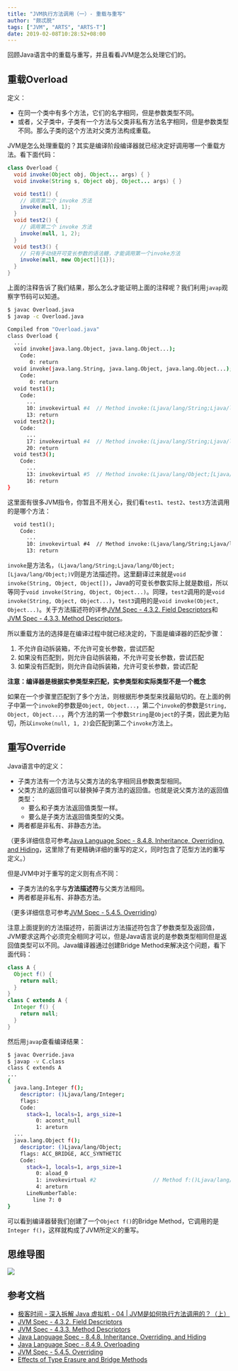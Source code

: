 ```yaml
---
title: "JVM执行方法调用（一）- 重载与重写"
author: "颇忒脱"
tags: ["JVM", "ARTS", "ARTS-T"]
date: 2019-02-08T10:28:52+08:00
---
```


回顾Java语言中的重载与重写，并且看看JVM是怎么处理它们的。

<!--more-->

## 重载Overload

定义：

* 在同一个类中有多个方法，它们的名字相同，但是参数类型不同。
* 或者，父子类中，子类有一个方法与父类非私有方法名字相同，但是参数类型不同。那么子类的这个方法对父类方法构成重载。

JVM是怎么处理重载的？其实是编译阶段编译器就已经决定好调用哪一个重载方法。看下面代码：

```java
class Overload {
  void invoke(Object obj, Object... args) { }
  void invoke(String s, Object obj, Object... args) { }

  void test1() {
    // 调用第二个 invoke 方法
    invoke(null, 1);    
  }
  void test2() {
    // 调用第二个 invoke 方法
    invoke(null, 1, 2); 
  }
  void test3() {
    // 只有手动绕开可变长参数的语法糖，才能调用第一个invoke方法
    invoke(null, new Object[]{1}); 
  }
}
```

上面的注释告诉了我们结果，那么怎么才能证明上面的注释呢？我们利用`javap`观察字节码可以知道。

```bash
$ javac Overload.java
$ javap -c Overload.java

Compiled from "Overload.java"
class Overload {
  ...
  void invoke(java.lang.Object, java.lang.Object...);
    Code:
       0: return
  void invoke(java.lang.String, java.lang.Object, java.lang.Object...);
    Code:
       0: return
  void test1();
    Code:
      ...
      10: invokevirtual #4  // Method invoke:(Ljava/lang/String;Ljava/lang/Object;[Ljava/lang/Object;)V
      13: return
  void test2();
    Code:
      ...
      17: invokevirtual #4  // Method invoke:(Ljava/lang/String;Ljava/lang/Object;[Ljava/lang/Object;)V
      20: return
  void test3();
    Code:
      ...
      13: invokevirtual #5  // Method invoke:(Ljava/lang/Object;[Ljava/lang/Object;)V
      16: return
}
```

这里面有很多JVM指令，你暂且不用关心，我们看`test1`、`test2`、`test3`方法调用的是哪个方法：


```txt
  void test1();
    Code:
      ...
      10: invokevirtual #4  // Method invoke:(Ljava/lang/String;Ljava/lang/Object;[Ljava/lang/Object;)V
      13: return
```

`invoke`是方法名，`(Ljava/lang/String;Ljava/lang/Object;[Ljava/lang/Object;)V`则是方法描述符。这里翻译过来就是`void invoke(String, Object, Object[])`，Java的可变长参数实际上就是数组，所以等同于`void invoke(String, Object, Object...)`。同理，`test2`调用的是`void invoke(String, Object, Object...)`，`test3`调用的是`void invoke(Object, Object...)`。关于方法描述符的详参[JVM Spec - 4.3.2. Field Descriptors][jvms-4.3.2]和[JVM Spec - 4.3.3. Method Descriptors][jvms-4.3.3]。

所以重载方法的选择是在编译过程中就已经决定的，下面是编译器的匹配步骤：

1.	不允许自动拆装箱，不允许可变长参数，尝试匹配
1. 如果没有匹配到，则允许自动拆装箱，不允许可变长参数，尝试匹配
1. 如果没有匹配到，则允许自动拆装箱，允许可变长参数，尝试匹配

**注意：编译器是根据实参类型来匹配，实参类型和实际类型不是一个概念**

如果在一个步骤里匹配到了多个方法，则根据形参类型来找最贴切的。在上面的例子中第一个`invoke`的参数是`Object, Object...`，第二个`invoke`的参数是`String, Object, Object...`，两个方法的第一个参数`String`是`Object`的子类，因此更为贴切，所以`invoke(null, 1, 2)`会匹配到第二个`invoke`方法上。
	
## 重写Override

Java语言中的定义：

* 子类方法有一个方法与父类方法的名字相同且参数类型相同。
* 父类方法的返回值可以替换掉子类方法的返回值。也就是说父类方法的返回值类型：
   * 要么和子类方法返回值类型一样。
   * 要么是子类方法返回值类型的父类。
* 两者都是非私有、非静态方法。

（更多详细信息可参考[Java Language Spec - 8.4.8. Inheritance, Overriding, and Hiding][jls-8.4.8]，这里除了有更精确详细的重写的定义，同时包含了范型方法的重写定义。）

但是JVM中对于重写的定义则有点不同：

* 子类方法的名字与**方法描述符**与父类方法相同。
* 两者都是非私有、非静态方法。

（更多详细信息可参考[JVM Spec - 5.4.5. Overriding][jvms-5.4.5]）

注意上面提到的方法描述符，前面讲过方法描述符包含了参数类型及返回值，JVM要求这两个必须完全相同才可以，但是Java语言说的是参数类型相同但是返回值类型可以不同。Java编译器通过创建Bridge Method来解决这个问题，看下面代码：

```java
class A {
  Object f() {
    return null;
  }
}
class C extends A {
  Integer f() {
    return null;
  }
}
```

然后用`javap`查看编译结果：

```bash
$ javac Override.java
$ javap -v C.class
class C extends A
...
{
  java.lang.Integer f();
    descriptor: ()Ljava/lang/Integer;
    flags:
    Code:
      stack=1, locals=1, args_size=1
         0: aconst_null
         1: areturn
  ...
  java.lang.Object f();
    descriptor: ()Ljava/lang/Object;
    flags: ACC_BRIDGE, ACC_SYNTHETIC
    Code:
      stack=1, locals=1, args_size=1
         0: aload_0
         1: invokevirtual #2                  // Method f:()Ljava/lang/Integer;
         4: areturn
      LineNumberTable:
        line 7: 0
}
```

可以看到编译器替我们创建了一个`Object f()`的Bridge Method，它调用的是`Integer f()`，这样就构成了JVM所定义的重写。

## 思维导图

![](../overload-override.png)

## 参考文档

* [极客时间 - 深入拆解 Java 虚拟机 - 04 | JVM是如何执行方法调用的？（上）][geektime]
* [JVM Spec - 4.3.2. Field Descriptors][jvms-4.3.2]
* [JVM Spec - 4.3.3. Method Descriptors][jvms-4.3.3]
* [Java Language Spec - 8.4.8. Inheritance, Overriding, and Hiding][jls-8.4.8]
* [Java Language Spec - 8.4.9. Overloading][jls-8.4.9]
* [JVM Spec - 5.4.5. Overriding][jvms-5.4.5]
* [Effects of Type Erasure and Bridge Methods][type-erasure-bridge-methods]

[geektime]: https://time.geekbang.org/column/article/11539
[jvms-4.3.2]: https://docs.oracle.com/javase/specs/jvms/se8/html/jvms-4.html#jvms-4.3.2
[jvms-4.3.3]: https://docs.oracle.com/javase/specs/jvms/se8/html/jvms-4.html#jvms-4.3.3

[jls-8.4.8]: https://docs.oracle.com/javase/specs/jls/se8/html/jls-8.html#jls-8.4.8
[jls-8.4.9]: https://docs.oracle.com/javase/specs/jls/se8/html/jls-8.html#jls-8.4.9
[jvms-5.4.5]: https://docs.oracle.com/javase/specs/jvms/se8/html/jvms-5.html#jvms-5.4.5

[type-erasure-bridge-methods]: https://docs.oracle.com/javase/tutorial/java/generics/bridgeMethods.html